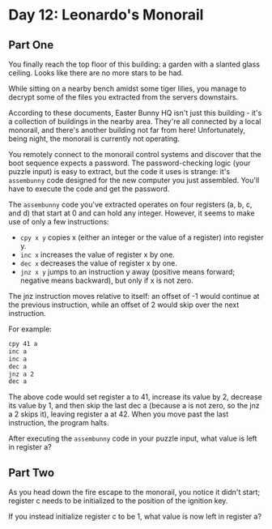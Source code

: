 # Day 12: Leonardo's Monorail

## Part One

You finally reach the top floor of this building: a garden with a slanted glass ceiling. Looks like there are no more stars to be had.

While sitting on a nearby bench amidst some tiger lilies, you manage to decrypt some of the files you extracted from the servers downstairs.

According to these documents, Easter Bunny HQ isn't just this building - it's a collection of buildings in the nearby area. They're all connected by a local monorail, and there's another building not far from here! Unfortunately, being night, the monorail is currently not operating.

You remotely connect to the monorail control systems and discover that the boot sequence expects a password. The password-checking logic (your puzzle input) is easy to extract, but the code it uses is strange: it's `assembunny` code designed for the new computer you just assembled. You'll have to execute the code and get the password.

The `assembunny` code you've extracted operates on four registers (a, b, c, and d) that start at 0 and can hold any integer. However, it seems to make use of only a few instructions:

- `cpy x y` copies x (either an integer or the value of a register) into register y.
- `inc x` increases the value of register x by one.
- `dec x` decreases the value of register x by one.
- `jnz x y` jumps to an instruction y away (positive means forward; negative means backward), but only if x is not zero.

The jnz instruction moves relative to itself: an offset of -1 would continue at the previous instruction, while an offset of 2 would skip over the next instruction.

For example:

```txt
cpy 41 a
inc a
inc a
dec a
jnz a 2
dec a
```

The above code would set register a to 41, increase its value by 2, decrease its value by 1, and then skip the last dec a (because a is not zero, so the jnz a 2 skips it), leaving register a at 42. When you move past the last instruction, the program halts.

After executing the `assembunny` code in your puzzle input, what value is left in register a?

## Part Two

As you head down the fire escape to the monorail, you notice it didn't start; register c needs to be initialized to the position of the ignition key.

If you instead initialize register c to be 1, what value is now left in register a?
